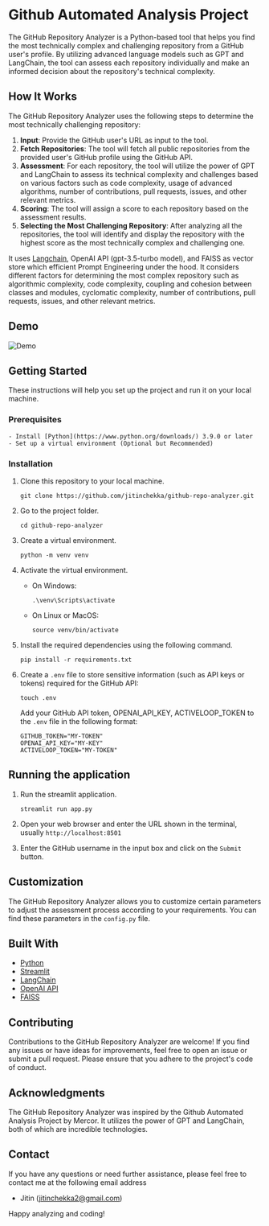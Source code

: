 # Github Automated Analysis Project
   The GitHub Repository Analyzer is a Python-based tool that helps you find the most technically complex and challenging repository from a GitHub user's profile. By utilizing advanced language models such as GPT and LangChain, the tool can assess each repository individually and make an informed decision about the repository's technical complexity.


## How It Works
The GitHub Repository Analyzer uses the following steps to determine the most technically challenging repository:

1. **Input**: Provide the GitHub user's URL as input to the tool.
2. **Fetch Repositories**: The tool will fetch all public repositories from the provided user's GitHub profile using the GitHub API.
3. **Assessment**: For each repository, the tool will utilize the power of GPT and LangChain to assess its technical complexity and challenges based on various factors such as code complexity, usage of advanced algorithms, number of contributions, pull requests, issues, and other relevant metrics.
4. **Scoring**: The tool will assign a score to each repository based on the assessment results.
5. **Selecting the Most Challenging Repository**: After analyzing all the repositories, the tool will identify and display the repository with the highest score as the most technically complex and challenging one.

It uses [Langchain](https://langchain.com/), OpenAI API (gpt-3.5-turbo model), and FAISS as vector store which efficient Prompt Engineering under the hood. It considers different factors for determining the most complex repository such as algorithmic complexity, code complexity, coupling and cohesion between classes and modules, cyclomatic complexity, number of contributions, pull requests, issues, and other relevant metrics.

## Demo
![Demo]()
## Getting Started

These instructions will help you set up the project and run it on your local machine.

### Prerequisites
```
- Install [Python](https://www.python.org/downloads/) 3.9.0 or later
- Set up a virtual environment (Optional but Recommended)
```

### Installation

1. Clone this repository to your local machine.
   ```
   git clone https://github.com/jitinchekka/github-repo-analyzer.git
   ```

2. Go to the project folder.
   ```
   cd github-repo-analyzer
   ```

3. Create a virtual environment.
   ```
   python -m venv venv
   ```

4. Activate the virtual environment.
   - On Windows:
       ```
       .\venv\Scripts\activate
       ```
   - On Linux or MacOS:
       ```
       source venv/bin/activate
       ```

5. Install the required dependencies using the following command.
   ```
   pip install -r requirements.txt
   ```

6. Create a `.env` file to store sensitive information (such as API keys or tokens) required for the GitHub API:
   ```
   touch .env
   ```
   Add your GitHub API token, OPENAI_API_KEY, ACTIVELOOP_TOKEN to the `.env` file in the following format:
   ```
   GITHUB_TOKEN="MY-TOKEN"
   OPENAI_API_KEY="MY-KEY"
   ACTIVELOOP_TOKEN="MY-TOKEN"
   ```

## Running the application

1. Run the streamlit application.
   ```
   streamlit run app.py
   ```

2. Open your web browser and enter the URL shown in the terminal, usually `http://localhost:8501`

3. Enter the GitHub username in the input box and click on the `Submit` button.

## Customization

The GitHub Repository Analyzer allows you to customize certain parameters to adjust the assessment process according to your requirements. You can find these parameters in the `config.py` file.

## Built With

- [Python](https://www.python.org/)
- [Streamlit](https://www.streamlit.io/)
- [LangChain](https://langchain.com/)
- [OpenAI API](https://platform.openai.com/docs/introduction)
- [FAISS](https://faiss.ai/index.html) 

## Contributing

Contributions to the GitHub Repository Analyzer are welcome! If you find any issues or have ideas for improvements, feel free to open an issue or submit a pull request. Please ensure that you adhere to the project's code of conduct.

## Acknowledgments

The GitHub Repository Analyzer was inspired by the Github Automated Analysis Project by Mercor. It utilizes the power of GPT and LangChain, both of which are incredible technologies.

## Contact

If you have any questions or need further assistance, please feel free to contact me at the following email address

- Jitin (jitinchekka2@gmail.com)

Happy analyzing and coding!



